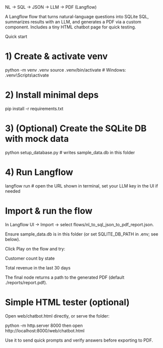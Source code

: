 NL → SQL → JSON → LLM → PDF (Langflow)

A Langflow flow that turns natural-language questions into SQLite SQL, summarizes results with an LLM, and generates a PDF via a custom component. Includes a tiny HTML chatbot page for quick testing.

Quick start
# 1) Create & activate venv
python -m venv .venv
source .venv/bin/activate   # Windows: .venv\Scripts\activate

# 2) Install minimal deps
pip install -r requirements.txt

# 3) (Optional) Create the SQLite DB with mock data
python setup_database.py    # writes sample_data.db in this folder

# 4) Run Langflow
langflow run  # open the URL shown in terminal, set your LLM key in the UI if needed


# Import & run the flow

In Langflow UI → Import → select flows/nl_to_sql_json_to_pdf_report.json.

Ensure sample_data.db is in this folder (or set SQLITE_DB_PATH in .env; see below).

Click Play on the flow and try:

Customer count by state

Total revenue in the last 30 days

The final node returns a path to the generated PDF (default ./reports/report.pdf).

# Simple HTML tester (optional)

Open web/chatbot.html directly, or serve the folder:

python -m http.server 8000
then open http://localhost:8000/web/chatbot.html


Use it to send quick prompts and verify answers before exporting to PDF.